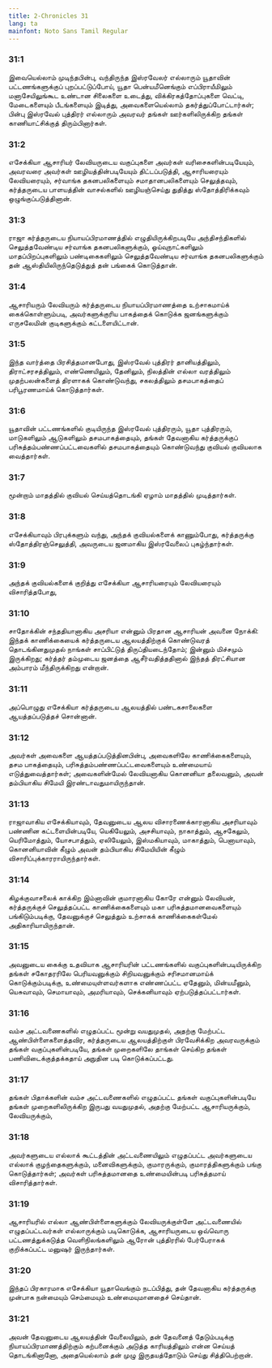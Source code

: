 ```yaml
---
title: 2-Chronicles 31
lang: ta
mainfont: Noto Sans Tamil Regular
---
```


###  31:1

இவையெல்லாம் முடிந்தபின்பு, வந்திருந்த இஸ்ரவேலர் எல்லாரும் யூதாவின் பட்டணங்களுக்குப் புறப்பட்டுப்போய், யூதா பென்யமீனெங்கும் எப்பிராயீமிலும் மனாசேயிலுங்கூட உண்டான சிலைகளை உடைத்து, விக்கிரகத்தோப்புகளை வெட்டி, மேடைகளையும் பீடங்களையும் இடித்து, அவைகளையெல்லாம் தகர்த்துப்போட்டார்கள்; பின்பு இஸ்ரவேல் புத்திரர் எல்லாரும் அவரவர் தங்கள் ஊர்களிலிருக்கிற தங்கள் காணியாட்சிக்குத் திரும்பினார்கள்.

###  31:2

எசேக்கியா ஆசாரியர் லேவியருடைய வகுப்புகளை அவர்கள் வரிசைகளின்படியேயும், அவரவரை அவர்கள் ஊழியத்தின்படியேயும் திட்டப்படுத்தி, ஆசாரியரையும் லேவியரையும், சர்வாங்க தகனபலிகளையும் சமாதானபலிகளையும் செலுத்தவும், கர்த்தருடைய பாளயத்தின் வாசல்களில் ஊழியஞ்செய்து துதித்து ஸ்தோத்திரிக்கவும் ஒழுங்குப்படுத்தினான்.

###  31:3

ராஜா கர்த்தருடைய நியாயப்பிரமாணத்தில் எழுதியிருக்கிறபடியே அந்திசந்திகளில் செலுத்தவேண்டிய சர்வாங்க தகனபலிகளுக்கும், ஓய்வுநாட்களிலும் மாதப்பிறப்புகளிலும் பண்டிகைகளிலும் செலுத்தவேண்டிய சர்வாங்க தகனபலிகளுக்கும் தன் ஆஸ்தியிலிருந்தெடுத்துத் தன் பங்கைக் கொடுத்தான்.

###  31:4

ஆசாரியரும் லேவியரும் கர்த்தருடைய நியாயப்பிரமாணத்தை உற்சாகமாய்க் கைக்கொள்ளும்படி, அவர்களுக்குரிய பாகத்தைக் கொடுக்க ஜனங்களுக்கும் எருசலேமின் குடிகளுக்கும் கட்டளையிட்டான்.

###  31:5

இந்த வார்த்தை பிரசித்தமானபோது, இஸ்ரவேல் புத்திரர் தானியத்திலும், திராட்சரசத்திலும், எண்ணெயிலும், தேனிலும், நிலத்தின் எல்லா வரத்திலும் முதற்பலன்களைத் திரளாகக் கொண்டுவந்து, சகலத்திலும் தசமபாகத்தைப் பரிபூரணமாய்க் கொடுத்தார்கள்.

###  31:6

யூதாவின் பட்டணங்களில் குடியிருந்த இஸ்ரவேல் புத்திரரும், யூதா புத்திரரும், மாடுகளிலும் ஆடுகளிலும் தசமபாகத்தையும், தங்கள் தேவனாகிய கர்த்தருக்குப் பரிசுத்தம்பண்ணப்பட்டவைகளில் தசமபாகத்தையும் கொண்டுவந்து குவியல் குவியலாக வைத்தார்கள்.

###  31:7

மூன்றாம் மாதத்தில் குவியல் செய்யத்தொடங்கி ஏழாம் மாதத்தில் முடித்தார்கள்.

###  31:8

எசேக்கியாவும் பிரபுக்களும் வந்து, அந்தக் குவியல்களைக் காணும்போது, கர்த்தருக்கு ஸ்தோத்திரஞ்செலுத்தி, அவருடைய ஜனமாகிய இஸ்ரவேலைப் புகழ்ந்தார்கள்.

###  31:9

அந்தக் குவியல்களைக் குறித்து எசேக்கியா ஆசாரியரையும் லேவியரையும் விசாரித்தபோது,

###  31:10

சாதோக்கின் சந்ததியானாகிய அசரியா என்னும் பிரதான ஆசாரியன் அவனை நோக்கி: இந்தக் காணிக்கையைக் கர்த்தருடைய ஆலயத்திற்குக் கொண்டுவரத் தொடங்கினதுமுதல் நாங்கள் சாப்பிட்டுத் திருப்தியடைந்தோம்; இன்னும் மிச்சமும் இருக்கிறது; கர்த்தர் தம்முடைய ஜனத்தை ஆசீர்வதித்ததினால் இந்தத் திரட்சியான அம்பாரம் மீந்திருக்கிறது என்றான்.

###  31:11

அப்பொழுது எசேக்கியா கர்த்தருடைய ஆலயத்தில் பண்டகசாலைகளை ஆயத்தப்படுத்தச் சொன்னான்.

###  31:12

அவர்கள் அவைகளை ஆயத்தப்படுத்தினபின்பு, அவைகளிலே காணிக்கைகளையும், தசம பாகத்தையும், பரிசுத்தம்பண்ணப்பட்டவைகளையும் உண்மையாய் எடுத்துவைத்தார்கள்; அவைகளின்மேல் லேவியனாகிய கொனனியா தலைவனும், அவன் தம்பியாகிய சிமேயி இரண்டாவதுமாயிருந்தான்.

###  31:13

ராஜாவாகிய எசேக்கியாவும், தேவனுடைய ஆலய விசாரணைக்காரனாகிய அசரியாவும் பண்ணின கட்டளையின்படியே, யெகியேலும், அசசியாவும், நாகாத்தும், ஆசகேலும், யெரிமோத்தும், யோசபாத்தும், ஏலியேலும், இஸ்மகியாவும், மாகாத்தும், பெனாயாவும், கொனனியாவின் கீழும் அவன் தம்பியாகிய சிமேயியின் கீழும் விசாரிப்புக்காரராயிருந்தார்கள்.

###  31:14

கிழக்குவாசலைக் காக்கிற இம்னாவின் குமாரனாகிய கோரே என்னும் லேவியன், கர்த்தருக்குச் செலுத்தப்பட்ட காணிக்கைகளையும் மகா பரிசுத்தமானவைகளையும் பங்கிடும்படிக்கு, தேவனுக்குச் செலுத்தும் உற்சாகக் காணிக்கைகள்மேல் அதிகாரியாயிருந்தான்.

###  31:15

அவனுடைய கைக்கு உதவியாக ஆசாரியரின் பட்டணங்களில் வகுப்புகளின்படியிருக்கிற தங்கள் சகோதரரிலே பெரியவனுக்கும் சிறியவனுக்கும் சரிசமானமாய்க் கொடுக்கும்படிக்கு, உண்மையுள்ளவர்களாக எண்ணப்பட்ட ஏதேனும், மின்யமீனும், யெசுவாவும், செமாயாவும், அமரியாவும், செக்கனியாவும் ஏற்படுத்தப்பட்டார்கள்.

###  31:16

வம்ச அட்டவணைகளில் எழுதப்பட்ட மூன்று வயதுமுதல், அதற்கு மேற்பட்ட ஆண்பிள்ளைகளைத்தவிர, கர்த்தருடைய ஆலயத்திற்குள் பிரவேசிக்கிற அவரவருக்கும் தங்கள் வகுப்புகளின்படியே, தங்கள் முறைகளிலே தாங்கள் செய்கிற தங்கள் பணிவிடைக்குத்தக்கதாய் அநுதின படி கொடுக்கப்பட்டது.

###  31:17

தங்கள் பிதாக்களின் வம்ச அட்டவணைகளில் எழுதப்பட்ட தங்கள் வகுப்புகளின்படியே தங்கள் முறைகளிலிருக்கிற இருபது வயதுமுதல், அதற்கு மேற்பட்ட ஆசாரியருக்கும், லேவியருக்கும்,

###  31:18

அவர்களுடைய எல்லாக் கூட்டத்தின் அட்டவணையிலும் எழுதப்பட்ட அவர்களுடைய எல்லாக் குழந்தைகளுக்கும், மனைவிகளுக்கும், குமாரருக்கும், குமாரத்திகளுக்கும் பங்கு கொடுத்தார்கள்; அவர்கள் பரிசுத்தமானதை உண்மையின்படி பரிசுத்தமாய் விசாரித்தார்கள்.

###  31:19

ஆசாரியரில் எல்லா ஆண்பிள்ளைகளுக்கும் லேவியருக்குள்ளே அட்டவணையில் எழுதப்பட்டவர்கள் எல்லாருக்கும் படிகொடுக்க, ஆசாரியருடைய ஒவ்வொரு பட்டணத்துக்கடுத்த வெளிநிலங்களிலும் ஆரோன் புத்திரரில் பேர்பேராகக் குறிக்கப்பட்ட மனுஷர் இருந்தார்கள்.

###  31:20

இந்தப் பிரகாரமாக எசேக்கியா யூதாவெங்கும் நடப்பித்து, தன் தேவனாகிய கர்த்தருக்கு முன்பாக நன்மையும் செம்மையும் உண்மையுமானதைச் செய்தான்.

###  31:21

அவன் தேவனுடைய ஆலயத்தின் வேலையிலும், தன் தேவனைத் தேடும்படிக்கு நியாயப்பிரமாணத்திற்கும் கற்பனைக்கும் அடுத்த காரியத்திலும் என்ன செய்யத் தொடங்கினானோ, அதையெல்லாம் தன் முழு இருதயத்தோடும் செய்து சித்திபெற்றான்.

